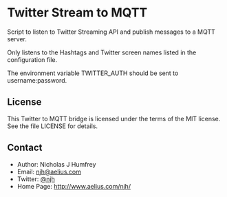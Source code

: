 Twitter Stream to MQTT
======================

Script to listen to Twitter Streaming API and publish messages to a MQTT server.

Only listens to the Hashtags and Twitter screen names listed in the configuration file.

The environment variable TWITTER_AUTH should be sent to username:password.


License
-------

This Twitter to MQTT bridge is licensed under the terms of the MIT license.
See the file LICENSE for details.


Contact
-------

* Author:    Nicholas J Humfrey
* Email:     njh@aelius.com
* Twitter:   [@njh](http://twitter.com/njh)
* Home Page: http://www.aelius.com/njh/
